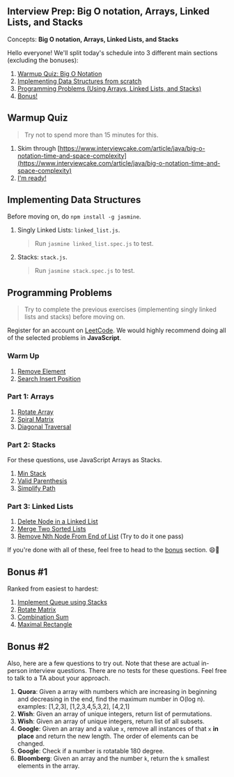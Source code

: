 ## Interview Prep: Big O notation, Arrays, Linked Lists, and Stacks

Concepts: **Big O notation, Arrays, Linked Lists, and Stacks**

Hello everyone! We'll split today's schedule into 3 different main sections (excluding the bonuses):

1. [Warmup Quiz: Big O Notation](#warmup-quiz)
1. [Implementing Data Structures from scratch](#implementing-data-structures)
1. [Programming Problems (Using Arrays, Linked Lists, and Stacks)](#programming-problems)
1. [Bonus!](#bonus-1)

## Warmup Quiz

> Try not to spend more than 15 minutes for this.

1. Skim through [https://www.interviewcake.com/article/java/big-o-notation-time-and-space-complexity](https://www.interviewcake.com/article/java/big-o-notation-time-and-space-complexity)
1. [I'm ready!](https://goo.gl/forms/KUdCZ2tYnqK1c1Yk1)

## Implementing Data Structures

Before moving on, do `npm install -g jasmine`.

1. Singly Linked Lists: `linked_list.js`. 
	> Run `jasmine linked_list.spec.js` to test.

2. Stacks: `stack.js`.
	> Run `jasmine stack.spec.js` to test.

## Programming Problems

> Try to complete the previous exercises (implementing singly linked lists and stacks) before moving on.

Register for an account on [LeetCode](https://leetcode.com). We would highly recommend doing all of the selected problems in **JavaScript**.

### Warm Up

1. [Remove Element](https://leetcode.com/problems/remove-element/tabs/description)
1. [Search Insert Position](https://leetcode.com/problems/search-insert-position/tabs/description)

### Part 1: Arrays

1. [Rotate Array](https://leetcode.com/problems/rotate-array/tabs/description)
1. [Spiral Matrix](https://leetcode.com/problems/spiral-matrix/tabs/description)
1. [Diagonal Traversal](https://leetcode.com/problems/diagonal-traverse/tabs/description)

### Part 2: Stacks

For these questions, use JavaScript Arrays as Stacks.

1. [Min Stack](https://leetcode.com/problems/min-stack/tabs/description)
1. [Valid Parenthesis](https://leetcode.com/problems/valid-parentheses/tabs/description)
1. [Simplify Path](https://leetcode.com/problems/simplify-path/tabs/description)

### Part 3: Linked Lists

1. [Delete Node in a Linked List](https://leetcode.com/problems/delete-node-in-a-linked-list/tabs/description)
1. [Merge Two Sorted Lists](https://leetcode.com/problems/merge-two-sorted-lists/tabs/description/)
1. [Remove Nth Node From End of List](https://leetcode.com/problems/remove-nth-node-from-end-of-list/tabs/description) (Try to do it one pass)

If you're done with all of these, feel free to head to the [bonus](#bonus-1) section. 😄🎉

## Bonus #1

Ranked from easiest to hardest:

1. [Implement Queue using Stacks](https://leetcode.com/problems/implement-queue-using-stacks/description/)
1. [Rotate Matrix](https://leetcode.com/problems/rotate-image/tabs/description)
1. [Combination Sum](https://leetcode.com/problems/combination-sum/tabs/description)
1. [Maximal Rectangle](https://leetcode.com/problems/maximal-rectangle/tabs/description)

## Bonus #2

Also, here are a few questions to try out. Note that these are actual in-person interview questions. There are no tests for these questions. Feel free to talk to a TA about your approach.

1. **Quora**: Given a array with numbers which are increasing in beginning and decreasing in the end, find the maximum number in O(log n). examples: [1,2,3], [1,2,3,4,5,3,2], [4,2,1]
1. **Wish**: Given an array of unique integers, return list of permutations.
2. **Wish**: Given an array of unique integers, return list of all subsets.
1. **Google**: Given an array and a value `x`, remove all instances of that `x` **in place** and return the new length. The order of elements can be changed.
1. **Google**: Check if a number is rotatable 180 degree.
1. **Bloomberg**: Given an array and the number `k`, return the `k` smallest elements in the array.

